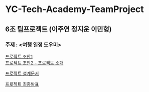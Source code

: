 # YC-Tech-Academy-TeamProject

## 6조 팀프로젝트 (이주연 정지운 이민형)

### 주제 : <여행 일정 도우미>

[프로젝트 초안1](https://github.com/juyeeeeon/YC-Tech-Academy-TeamProject/blob/live/%ED%8C%80%ED%94%84%EB%A1%9C%EC%A0%9D%ED%8A%B8/6%EC%A1%B0_%ED%8C%80%ED%94%84%EB%A1%9C%EC%A0%9D%ED%8A%B8%EB%B0%9C%ED%91%9C%EC%A3%BC%EC%A0%9C.pdf)  
[프로젝트 초안2 - 프로젝트 소개](https://github.com/juyeeeeon/YC-Tech-Academy-TeamProject/blob/live/%ED%8C%80%ED%94%84%EB%A1%9C%EC%A0%9D%ED%8A%B8/6%EC%A1%B0_%ED%8C%80%ED%94%84%EB%A1%9C%EC%A0%9D%ED%8A%B8%EC%86%8C%EA%B0%9C.pdf)  

[프로젝트 설계문서](https://github.com/juyeeeeon/YC-Tech-Academy-TeamProject/blob/live/%ED%8C%80%ED%94%84%EB%A1%9C%EC%A0%9D%ED%8A%B8/%EC%84%A4%EA%B3%84%EB%AC%B8%EC%84%9C.md)  

[프로젝트 최종발표](https://github.com/juyeeeeon/YC-Tech-Academy-TeamProject/blob/live/%ED%8C%80%ED%94%84%EB%A1%9C%EC%A0%9D%ED%8A%B8/YC_%ED%8C%80%ED%94%84%EB%A1%9C%EC%A0%9D%ED%8A%B8_%EC%B5%9C%EC%A2%85%EB%B0%9C%ED%91%9C.pdf)